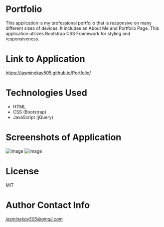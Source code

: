 # Portfolio

This application is my professional portfolio that is responsive on many different sizes of devices. It includes an About Me and Portfolio Page. This application utilizes Bootstrap CSS Framework for styling and responsiveness. 

# Link to Application
https://jasminekay505.github.io/Portfolio/

# Technologies Used
  * HTML
  * CSS (Bootstrap)
  * JavaScript (jQuery)

# Screenshots of Application
![image](https://user-images.githubusercontent.com/74380703/108433345-b35e5a80-71fa-11eb-9e39-f6a5177614e9.png)
![image](https://user-images.githubusercontent.com/74380703/108433362-beb18600-71fa-11eb-973c-6fa941a2dd2d.png)

# License
MIT

# Author Contact Info
*jasminekay505@gmail.com*
